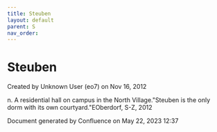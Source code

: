 ```yaml
---
title: Steuben
layout: default
parent: S
nav_order:
---
```


# Steuben

Created by  Unknown User (eo7) on Nov 16, 2012

n. A residential hall on campus in the North Village.&quot;Steuben is the only dorm with its own courtyard.&quot;EOberdorf, S-Z, 2012

Document generated by Confluence on May 22, 2023 12:37



